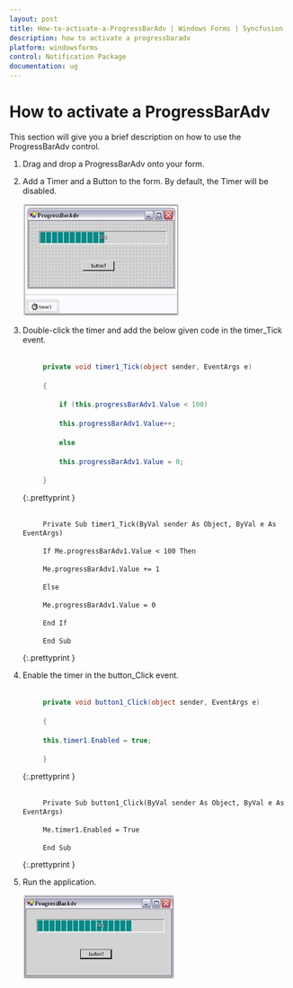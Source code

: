 ```yaml
---
layout: post
title: How-to-activate-a-ProgressBarAdv | Windows Forms | Syncfusion
description: how to activate a progressbaradv
platform: windowsforms
control: Notification Package 
documentation: ug
---
```


# How to activate a ProgressBarAdv

This section will give you a brief description on how to use the ProgressBarAdv control.

1. Drag and drop a ProgressBarAdv onto your form.
2. Add a Timer and a Button to the form. By default, the Timer will be disabled.

   ![](Overview_images/Overview_img27.jpeg) 


3. Double-click the timer and add the below given code in the timer_Tick event.

   ~~~ cs

        private void timer1_Tick(object sender, EventArgs e)
		
		{
		
		    if (this.progressBarAdv1.Value < 100)
			
			this.progressBarAdv1.Value++;
			
			else
			
			this.progressBarAdv1.Value = 0;
			
		}

   ~~~
   {:.prettyprint }

   ~~~ vbnet
        
		Private Sub timer1_Tick(ByVal sender As Object, ByVal e As EventArgs)
		
		If Me.progressBarAdv1.Value < 100 Then
		
		Me.progressBarAdv1.Value += 1
		
		Else
		
		Me.progressBarAdv1.Value = 0
		
		End If
		
		End Sub

   ~~~
   {:.prettyprint }

4. Enable the timer in the button_Click event.

   ~~~ cs

        private void button1_Click(object sender, EventArgs e)
		
		{
		
		this.timer1.Enabled = true;
		
		}

   ~~~
   {:.prettyprint }

   ~~~ vbnet
   
        Private Sub button1_Click(ByVal sender As Object, ByVal e As EventArgs)
		
		Me.timer1.Enabled = True
		
		End Sub

   ~~~
   {:.prettyprint }

5. Run the application.

   ![](Overview_images/Overview_img28.jpeg) 



